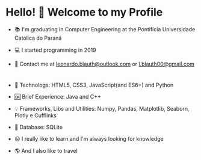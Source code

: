 # Hello! :wave: Welcome to my Profile

- :books: I'm graduating in Computer Engineering at the Pontifícia Universidade Católica do Paraná

- :computer: I started programming in 2019

- :email: Contact me at leonardo.blauth@outlook.com or l.blauth00@gmail.com
#
- :sparkling_heart: Technologs: HTML5, CSS3, JavaScript(and ES6+) and Python

- :ok: Brief Experience: Java and C++

- :bulb: Frameworks, Libs and Utilities: Numpy, Pandas, Matplotlib, Seaborn, Plotly e
Cufflinks

- :closed_lock_with_key: Database: SQLite
- :stuck_out_tongue_closed_eyes: I really like to learn and I'm always looking for knowledge

- :earth_americas: And I also like to travel

